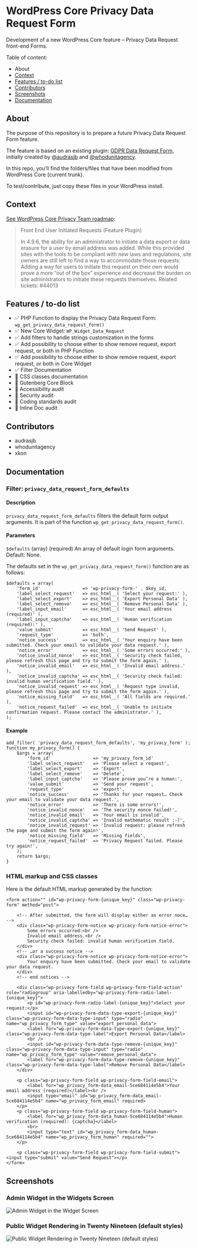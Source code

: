 # WordPress Core Privacy Data Request Form

Development of a new WordPress Core feature – Privacy Data Request front-end Forms.

Table of content:

- About
- [Context](https://github.com/audrasjb/wp-core-privacy-data-request-form#context)
- [Features / to-do list](https://github.com/audrasjb/wp-core-privacy-data-request-form#features--to-do-list)
- [Contributors](https://github.com/audrasjb/wp-core-privacy-data-request-form#contributors)
- [Screenshots](https://github.com/audrasjb/wp-core-privacy-data-request-form#screenshots)
- [Documentation](https://github.com/audrasjb/wp-core-privacy-data-request-form#documentation)

## About

The purpose of this repository is to prepare a future Privacy Data Request Form feature.

The feature is based on an existing plugin: [GDPR Data Request Form](https://wordpress.org/plugins/gdpr-data-request-form/), initially created by [@audrasjb](https://profiles.wordpress.org/audrasjb) and [@whodunitagency](https://profiles.wordpress.org/whodunitagency/).

In this repo, you’ll find the folders/files that have been modified from WordPress Core (current trunk).

To test/contribute, just copy these files in your WordPress install.

## Context

[See WordPress Core Privacy Team roadmap](https://make.wordpress.org/core/roadmap/privacy/):

> Front End User Initiated Requests (Feature Plugin)
> 
> In 4.9.6, the ability for an administrator to initiate a data export or data erasure for a user by email address was added. While this provided sites with the tools to be compliant with new laws and regulations, site owners are still left to find a way to accommodate those requests. Adding a way for users to initiate this request on their own would prove a more “out of the box” experience and decrease the burden on site administrators to initiate these requests themselves.
> Related tickets: #44013

## Features / to-do list

- ✅ PHP Function to display the Privacy Data Request Form: `wp_get_privacy_data_request_form()`
- ✅ New Core Widget: `WP_Widget_Data_Request`
- ✅ Add filters to handle strings customization in the forms
- ✅ Add possibility to choose either to show remove request, export request, or both in PHP Function
- ✅ Add possibility to choose either to show remove request, export request, or both in Core Widget
- ✅ Filter Documentation
- 🔲 CSS classes documentation
- 🔲 Gutenberg Core Block
- 🔲 Accessibility audit
- 🔲 Security audit
- 🔲 Coding standards audit
- 🔲 Inline Doc audit

## Contributors

- audrasjb
- whodunitagency
- xkon

## Documentation

### Filter: `privacy_data_request_form_defaults`

#### Description

`privacy_data_request_form_defaults` filters the default form output arguments. It is part of the function `wp_get_privacy_data_request_form()`.

#### Parameters

`$defaults` (array) (required) An array of default login form arguments. Default: None.

The defaults set in the `wp_get_privacy_data_request_form()` function are as follows:

	$defaults = array(
		'form_id'                => 'wp-privacy-form-' . $key_id,
		'label_select_request'   => esc_html__( 'Select your request:' ),
		'label_select_export'    => esc_html__( 'Export Personal Data' ),
		'label_select_remove'    => esc_html__( 'Remove Personal Data' ),
		'label_input_email'      => esc_html__( 'Your email address (required)' ),
		'label_input_captcha'    => esc_html__( 'Human verification (required):' ),
		'value_submit'           => esc_html__( 'Send Request' ),
		'request_type'           => 'both',
		'notice_success'         => esc_html__( 'Your enquiry have been submitted. Check your email to validate your data request.' ),
		'notice_error'           => esc_html__( 'Some errors occurred:' ),
		'notice_invalid_nonce'   => esc_html__( 'Security check failed, please refresh this page and try to submit the form again.' ),
		'notice_invalid_email'   => esc_html__( 'Invalid email address.' ),
		'notice_invalid_captcha' => esc_html__( 'Security check failed: invalid human verification field.' ),
		'notice_invalid_request' => esc_html__( 'Request type invalid, please refresh this page and try to submit the form again.' ),
		'notice_missing_field'   => esc_html__( 'All fields are required.' ),
		'notice_request_failed'  => esc_html__( 'Unable to initiate confirmation request. Please contact the administrator.' ),
	);

#### Example

```
add_filter( 'privacy_data_request_form_defaults', 'my_privacy_form' );
function my_privacy_form() {
	$args = array(
		'form_id'                => 'my_privacy_form_id'
		'label_select_request'   => 'Please select a request',
		'label_select_export'    => 'Export',
		'label_select_remove'    => 'Delete', 
		'label_input_captcha'    => 'Please prove you’re a human:',
		'value_submit'           => 'Send your request',
		'request_type'           => 'export',
		'notice_success'         => 'Thanks for your request… Check your email to validate your data request.',
		'notice_error'           => 'There is some errors!',
		'notice_invalid_nonce'   => 'The security nonce failed!',
		'notice_invalid_email'   => 'Your email is invalid',
		'notice_invalid_captcha' => 'Invalid mathematic result :-)',
		'notice_invalid_request' => 'Invalid request: please refresh the page and submit the form again!',
		'notice_missing_field'   => 'Missing fields',
		'notice_request_failed'  => 'Privacy Request failed. Please try again!',
	);
	return $args;
}
```
### HTML markup and CSS classes

Here is the default HTML markup generated by the function:

```
<form action="" id="wp-privacy-form-{unique_key}" class="wp-privacy-form" method="post">

	<!-- After submitted, the form will display either an error noce… -->
	<div class="wp-pricacy-form-notice wp-pricacy-form-notice-error">
		Some errors occurred:<br />
		Invalid email address.<br />
		Security check failed: invalid human verification field.
	</div>
	<!-- …or a success notice -->
	<div class="wp-pricacy-form-notice wp-pricacy-form-notice-error">
		Your enquiry have been submitted. Check your email to validate your data request.
	</div>
	<!-- end notices -->

	<div class="wp-privacy-form-field wp-privacy-form-field-action" role="radiogroup" aria-labelledby="wp-privacy-form-radio-label-{unique_key}">
		<p id="wp-privacy-form-radio-label-{unique_key}">Select your request:</p>
		<input id="wp-privacy-form-data-type-export-{unique_key}" class="wp-privacy-form-data-type-input" type="radio" name="wp_privacy_form_type" value="export_personal_data">
		<label for="wp-privacy-form-data-type-export-{unique_key}" class="wp-privacy-form-data-type-label">Export Personal Data</label>
		<br />
		<input id="wp-privacy-form-data-type-remove-{unique_key}" class="wp-privacy-form-data-type-input" type="radio" name="wp_privacy_form_type" value="remove_personal_data">
		<label for="wp-privacy-form-data-type-remove-{unique_key}" class="wp-privacy-form-data-type-label">Remove Personal Data</label>
	</div>
		
	<p class="wp-privacy-form-field wp-privacy-form-field-email">
		<label for="wp_privacy_form-data_email-5ce684114e5b4">Your email address (required)</label><br />
		<input type="email" id="wp_privacy_form-data_email-5ce684114e5b4" name="wp_privacy_form_email" required>
	</p>
	<p class="wp-privacy-form-field wp-privacy-form-field-human">
		<label for="wp_privacy_form-data_human-5ce684114e5b4">Human verification (required): {captcha}</label>
		<br>
		<input type="text" id="wp_privacy_form-data_human-5ce684114e5b4" name="wp_privacy_form_human" required="">
	</p>

	<p class="wp-privacy-form-field wp-privacy-form-field-submit"><input type="submit" value="Send Request"></p>
</form>
```

## Screenshots

### Admin Widget in the Widgets Screen

![Admin Widget in the Widget Screen](https://jeanbaptisteaudras.com/images/privacy-widget-admin.png)

### Public Widget Rendering in Twenty Nineteen (default styles)

![Public Widget Rendering in Twenty Nineteen (default styles)](https://jeanbaptisteaudras.com/images/privacy-widget-public.png)
